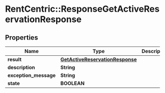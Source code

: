 # RentCentric::ResponseGetActiveReservationResponse

## Properties
Name | Type | Description | Notes
------------ | ------------- | ------------- | -------------
**result** | [**GetActiveReservationResponse**](GetActiveReservationResponse.md) |  | [optional] 
**description** | **String** |  | [optional] 
**exception_message** | **String** |  | [optional] 
**state** | **BOOLEAN** |  | [optional] 


